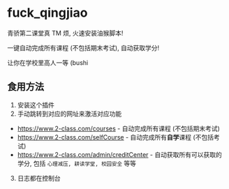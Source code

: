 # fuck_qingjiao

青骄第二课堂真 TM 烦, 火速安装油猴脚本!

一键自动完成所有课程 (不包括期末考试), 自动获取学分!

让你在学校里高人一等 (bushi

## 食用方法

1. 安装这个插件
2. 手动跳转到对应的网址来激活对应功能
  + https://www.2-class.com/courses  -  自动完成所有课程 (不包括期末考试)
  + https://www.2-class.com/selfCourse  -  自动完成所有**自学**课程 (不包括考试)
  + https://www.2-class.com/admin/creditCenter  -  自动获取所有可以获取的学分, 包括 `心理减压, 耕读学堂, 校园安全` 等等
3. 日志都在控制台

